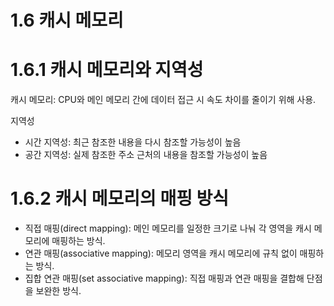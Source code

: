 # 1.6 캐시 메모리

# 1.6.1 캐시 메모리와 지역성

캐시 메모리: CPU와 메인 메모리 간에 데이터 접근 시 속도 차이를 줄이기 위해 사용.

지역성

- 시간 지역성: 최근 참조한 내용을 다시 참조할 가능성이 높음
- 공간 지역성: 실제 참조한 주소 근처의 내용을 참조할 가능성이 높음

# 1.6.2 캐시 메모리의 매핑 방식

- 직접 매핑(direct mapping): 메인 메모리를 일정한 크기로 나눠 각 영역을 캐시 메모리에 매핑하는 방식.
- 연관 매핑(associative mapping): 메모리 영역을 캐시 메모리에 규칙 없이 매핑하는 방식.
- 집합 연관 매핑(set associative mapping): 직접 매핑과 연관 매핑을 결합해 단점을 보완한 방식.
